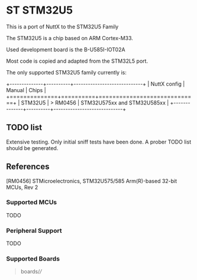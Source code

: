 ST STM32U5
==========

This is a port of NuttX to the STM32U5 Family

The STM32U5 is a chip based on ARM Cortex-M33.

Used development board is the B-U585I-IOT02A

Most code is copied and adapted from the STM32L5 port.

The only supported STM32U5 family currently is:

+--------------+----------+-----------------------------+
| NuttX config | Manual   | Chips                       |
+==============+==========+=============================+
| STM32U5      | > RM0456 | STM32U575xx and STM32U585xx |
+--------------+----------+-----------------------------+

TODO list
---------

Extensive testing. Only initial sniff tests have been done. A prober
TODO list should be generated.

References
----------

\[RM0456\] STMicroelectronics, STM32U575/585 Arm(R)-based 32-bit MCUs,
Rev 2

### Supported MCUs

TODO

### Peripheral Support

TODO

### Supported Boards

> boards/*/*

